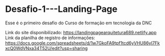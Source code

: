 # Desafio-1---Landing-Page
Esse é o primeiro desafio do Curso de formação em tecnologia da DNC


Link do site disponibilizado: https://landingpagearquitetura689.netlify.app
Link da planilha de registro de informações: https://docs.google.com/spreadsheets/d/1w7GkoFA9tpf1tcd6yVHU86yI7FkxcQ0WdVNxa34T52U/edit?usp=sharing
